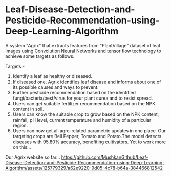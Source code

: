 # Leaf-Disease-Detection-and-Pesticide-Recommendation-using-Deep-Learning-Algorithm
A system "Agrix" that extracts features from "PlantVillage" dataset of leaf images using Convolution Neural Networks and tensor flow technology to achieve some targets as follows.

Targets:-
1. Identify a leaf as healthy or diseased.
2. If diseased one, Agrix identifies leaf disease and informs about one of its possible causes and ways to prevent.
3. Further pesticide recommendation based on the identified fungi/bacteria/pest/virus for your plant curea and to resist spread.
4. Users can get suitable fertilizer recommendation based on the NPK content in soil.
5. Users can know the suitable crop to grow based on the NPK content, rainfall, pH level, current temperature and humidity of a particular region.
6. Users can now get all agro-related parametric updates in one place.
Our targeting crops are Bell Pepper, Tomato and Potato.The model detects diseases with 95.80% accuracy, benefiting cultivators.
Yet to work more on this...

Our Agrix website so far...
https://github.com/MushkanGithub/Leaf-Disease-Detection-and-Pesticide-Recommendation-using-Deep-Learning-Algorithm/assets/125779329/a62e9220-9d05-4c78-b64a-384466812542


